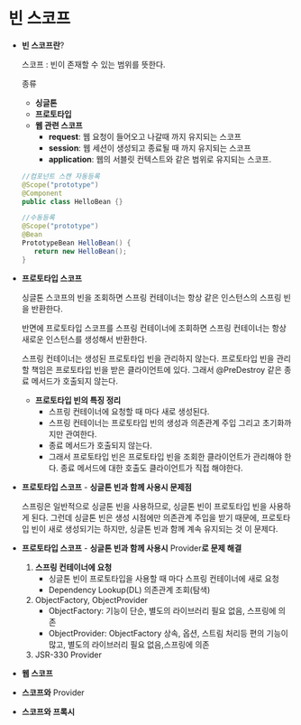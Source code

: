 # 빈 스코프

- **빈 스코프란**?
    
    스코프 : 빈이 존재할 수 있는 범위를 뜻한다.
    
    종류
    
    - **싱글톤**
    - **프로토타입**
    - **웹 관련 스코프**
        - **request**: 웹 요청이 들어오고 나갈때 까지 유지되는 스코프
        - **session**: 웹 세션이 생성되고 종료될 때 까지 유지되는 스코프
        - **application**: 웹의 서블릿 컨텍스트와 같은 범위로 유지되는 스코프.
    
    ```java
    //컴포넌트 스캔 자동등록
    @Scope("prototype")
    @Component
    public class HelloBean {}
    
    //수동등록
    @Scope("prototype")
    @Bean
    PrototypeBean HelloBean() {
       return new HelloBean();
    }
    ```
    
- **프로토타입 스코프**
    
    싱글톤 스코프의 빈을 조회하면 스프링 컨테이너는 항상 같은 인스턴스의 스프링 빈을 반환한다.
    
    반면에 프로토타입 스코프를 스프링 컨테이너에 조회하면 스프링 컨테이너는 항상 새로운 인스턴스를 생성해서 반환한다.
    
    스프링 컨테이너는 생성된 프로토타입 빈을 관리하지 않는다. 프로토타입 빈을 관리할 책임은 프로토타입 빈을 받은 클라이언트에 있다. 그래서 @PreDestroy 같은 종료 메서드가 호출되지 않는다.
    
    - **프로토타입 빈의 특징 정리**
        - 스프링 컨테이너에 요청할 때 마다 새로 생성된다.
        - 스프링 컨테이너는 프로토타입 빈의 생성과 의존관계 주입 그리고 초기화까지만 관여한다.
        - 종료 메서드가 호출되지 않는다.
        - 그래서 프로토타입 빈은 프로토타입 빈을 조회한 클라이언트가 관리해야 한다. 종료 메서드에 대한 호출도 클라이언트가 직접 해야한다.
- **프로토타입 스코프** - **싱글톤 빈과 함께 사용시 문제점**
    
    스프링은 일반적으로 싱글톤 빈을 사용하므로, 싱글톤 빈이 프로토타입 빈을 사용하게 된다. 그런데 싱글톤 빈은 생성 시점에만 의존관계 주입을 받기 때문에, 프로토타입 빈이 새로 생성되기는 하지만, 싱글톤 빈과 함께 계속 유지되는 것 이 문제다.
    
- **프로토타입 스코프** - **싱글톤 빈과 함께 사용시** Provider**로 문제 해결**
    
    1. **스프링 컨테이너에 요청**
        - 싱글톤 빈이 프로토타입을 사용할 때 마다 스프링 컨테이너에 새로 요청
        - Dependency Lookup(DL) 의존관계 조회(탐색)
    2. ObjectFactory, ObjectProvider
        - ObjectFactory: 기능이 단순, 별도의 라이브러리 필요 없음, 스프링에 의존
        - ObjectProvider: ObjectFactory 상속, 옵션, 스트림 처리등 편의 기능이 많고, 별도의 라이브러리 필요 없음,스프링에 의존
    3. JSR-330 Provider
- **웹 스코프**
    
- **스코프와** Provider
    
- **스코프와 프록시**